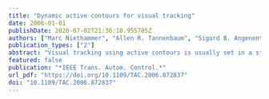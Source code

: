 ```yaml
---
title: "Dynamic active contours for visual tracking"
date: 2006-01-01
publishDate: 2020-07-02T21:36:10.955785Z
authors: ["Marc Niethammer", "Allen R. Tannenbaum", "Sigurd B. Angenent"]
publication_types: ["2"]
abstract: "Visual tracking using active contours is usually set in a static framework. The active contour tracks the object of interest in a given frame of an image sequence. A subsequent prediction step ensures good initial placement for the next frame. This approach is unnatural; the curve evolution gets decoupled from the actual dynamics of the objects to be tracked. True dynamical approaches exist, all being marker particle based and thus prone to the shortcomings of such particle-based implementations. In particular, topological changes are not handled naturally in this framework. The now classical level set approach is tailored for evolutions of manifolds of codimension one. However, dynamic curve evolution is at least a codimension two problem. We propose an efficient, level set based approach for dynamic curve evolution, which addresses the artificial separation of segmentation and prediction while retaining all the desirable properties of the level set formulation. It is based on a new energy minimization functional which, for the first time, puts dynamics into the geodesic active contour framework."
featured: false
publication: "*IEEE Trans. Autom. Control.*"
url_pdf: "https://doi.org/10.1109/TAC.2006.872837"
doi: "10.1109/TAC.2006.872837"
---
```



